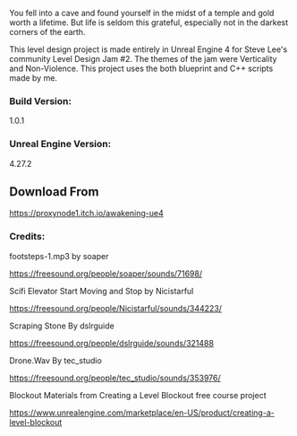 You fell into a cave and found yourself in the midst of a temple and gold worth a lifetime. But life is seldom this grateful, especially not in the darkest corners of the earth.

This level design project is made entirely in Unreal Engine 4 for Steve Lee's community Level Design Jam #2. The themes of the jam were Verticality and Non-Violence. This project uses the both blueprint and C++ scripts made by me.

### Build Version: 
1.0.1

### Unreal Engine Version: 
4.27.2

## Download From
<a> https://proxynode1.itch.io/awakening-ue4 </a>

### Credits:
footsteps-1.mp3 by soaper

https://freesound.org/people/soaper/sounds/71698/

Scifi Elevator Start Moving and Stop by Nicistarful

https://freesound.org/people/Nicistarful/sounds/344223/

Scraping Stone By dslrguide

https://freesound.org/people/dslrguide/sounds/321488

Drone.Wav By tec_studio

https://freesound.org/people/tec_studio/sounds/353976/


Blockout Materials from Creating a Level Blockout free course project

https://www.unrealengine.com/marketplace/en-US/product/creating-a-level-blockout

